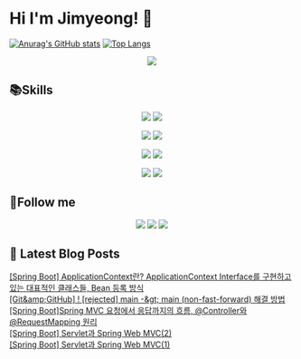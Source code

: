 # Hi I'm Jimyeong! 👋


[![Anurag's GitHub stats](https://github-readme-stats.vercel.app/api?username=wlaud2000)](https://github.com/anuraghazra/github-readme-stats)
[![Top Langs](https://github-readme-stats.vercel.app/api/top-langs/?username=wlaud2000&layout=compact&hide=r,jupyter%20notebook,c%23&exclude_repo=roharui.github.io)](https://github.com/anuraghazra/github-readme-stats)

<p align="center">
 <a href="https://hits.seeyoufarm.com"><img src="https://hits.seeyoufarm.com/api/count/incr/badge.svg?url=https%3A%2F%2Fgithub.com%2Fwlaud2000&count_bg=%2379C83D&title_bg=%23555555&icon=&icon_color=%23E7E7E7&title=hits&edge_flat=false"/></a></a>
</p>

## 📚Skills
<!-- https://github.com/Envoy-VC/awesome-badges -->
<p align="center">
    <img src="https://img.shields.io/badge/Java-F09820?style=flat-square&logo=coffeescript&logoColor=white"/>
    <img src="https://img.shields.io/badge/C-00599C?style=flat-square&logo=c&logoColor=white"/></a>
</p>
<p align="center">
    <img src="https://img.shields.io/badge/Spring boot-6DB33F?style=flat-square&logo=springboot&logoColor=white"/></a>
    <img src="https://img.shields.io/badge/Spring-6DB33F?style=flat-square&logo=spring&logoColor=white"/></a> 
</p>
<p align="center">
    <img src="https://img.shields.io/badge/MariaDB-003545?style=flat-square&logo=mariadb&logoColor=white"/></a>
    <img src="https://img.shields.io/badge/MySQL-4479A1?style=flat-square&logo=mysql&logoColor=white"/></a>
</p>
<p align="center">
    <img src="https://img.shields.io/badge/git-F05032?style=flat-square&logo=git&logoColor=white"/></a>
    <img src="https://img.shields.io/badge/github-181717?style=flat-square&logo=github&logoColor=white"/>
</p>


## 🌈Follow me
<p align="center">
<a href="mailto:kimjim1234550@gmail.com"><img src="https://img.shields.io/badge/Gmail-EA4335?style=flat-square&logo=gmail&logoColor=white"/></a>
<a href="https://www.instagram.com//"><img src="https://img.shields.io/badge/Instagram-E4405F?style=flat-square&logo=instagram&logoColor=white"/></a>
<a href="https://learning-study.tistory.com//"><img src="https://img.shields.io/badge/tistory-000000?style=flat-square&logo=tistory&logoColor=white"/></a>
</p>


## 📕 Latest Blog Posts

<a href=https://learning-study.tistory.com/entry/Spring-Boot-ApplicationContext%EB%9E%80-ApplicationContext-Interface%EB%A5%BC-%EA%B5%AC%ED%98%84%ED%95%98%EA%B3%A0-%EC%9E%88%EB%8A%94-%EB%8C%80%ED%91%9C%EC%A0%81%EC%9D%B8-%ED%81%B4%EB%9E%98%EC%8A%A4%EB%93%A4-Bean-%EB%93%B1%EB%A1%9D-%EB%B0%A9%EC%8B%9D>[Spring Boot] ApplicationContext란? ApplicationContext Interface를 구현하고 있는 대표적인 클래스들, Bean 등록 방식</a></br><a href=https://learning-study.tistory.com/entry/GitGitHub-rejected-main-main-non-fast-forward-%ED%95%B4%EA%B2%B0-%EB%B0%A9%EB%B2%95>[Git&amp;amp;GitHub]  ! [rejected] main -&amp;gt; main (non-fast-forward) 해결 방법</a></br><a href=https://learning-study.tistory.com/entry/Spring-BootSpring-MVC-%EC%9A%94%EC%B2%AD%EC%97%90%EC%84%9C-%EC%9D%91%EB%8B%B5%EA%B9%8C%EC%A7%80%EC%9D%98-%ED%9D%90%EB%A6%84-Controller%EC%99%80-RequestMapping-%EC%9B%90%EB%A6%AC>[Spring Boot]Spring MVC 요청에서 응답까지의 흐름, @Controller와 @RequestMapping 원리</a></br><a href=https://learning-study.tistory.com/entry/Spring-Boot-Servlet%EA%B3%BC-Spring-Web-MVC2>[Spring Boot] Servlet과 Spring Web MVC(2)</a></br><a href=https://learning-study.tistory.com/entry/Spring-Boot-Servlet%EA%B3%BC-Spring-Web-MVC1>[Spring Boot] Servlet과 Spring Web MVC(1)</a></br>
